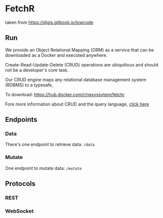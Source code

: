 # FetchR

taken from https://digis.gitbook.io/lowcode

## Run

We provide an Object Relational Mapping (ORM) as a service that can be downloaded as a Docker and executed anywhere.

Create-Read-Update-Delete (CRUD) operations are ubiquitious and should not be a developer's core task.

Our CRUD engine maps any relational database management system (RDBMS) to a typesafe,

To download: https://hub.docker.com/r/nexyssytem/fetchr

Fore more information about CRUD and the query language, [click here](./crud)

## Endpoints

### Data

There's one endpoint to retrieve data: `/data`

### Mutate

One endpoint to mutate data: `/mutate`

## Protocols

### REST

### WebSocket
